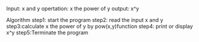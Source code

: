 Input: x and y
opertation: x the power of y
output: x^y

Algorithm
step1: start the program
step2: read the input x and y
step3:calculate x the power of y by pow(x,y)function
step4: print or display x^y
step5:Terminate the program
